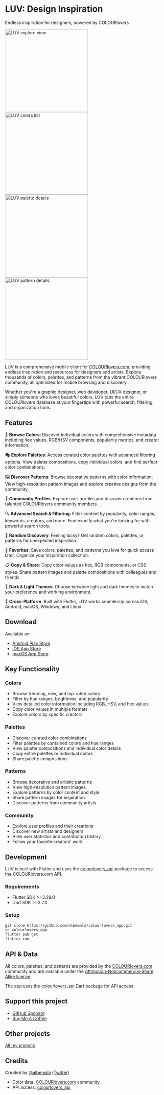 # LUV: Design Inspiration

Endless inspiration for designers, powered by COLOURlovers

<img src="https://raw.githubusercontent.com/albemala/colourlovers-app/refs/heads/main/screenshots/2.x/explore_view.png" alt="LUV explore view" width="270"/>
<img src="https://raw.githubusercontent.com/albemala/colourlovers-app/refs/heads/main/screenshots/2.x/colors_list_view.png" alt="LUV colors list" width="270"/>
<img src="https://raw.githubusercontent.com/albemala/colourlovers-app/refs/heads/main/screenshots/2.x/palette_details_view.png" alt="LUV palette details" width="270"/>
<img src="https://raw.githubusercontent.com/albemala/colourlovers-app/refs/heads/main/screenshots/2.x/pattern_details_view.png" alt="LUV pattern details" width="270"/>

LUV is a comprehensive mobile client for [COLOURlovers.com](https://www.colourlovers.com), providing endless inspiration and resources for designers and artists. Explore thousands of colors, palettes, and patterns from the vibrant COLOURlovers community, all optimized for mobile browsing and discovery.

Whether you're a graphic designer, web developer, UI/UX designer, or simply someone who loves beautiful colors, LUV puts the entire COLOURlovers database at your fingertips with powerful search, filtering, and organization tools.

## Features

🎨 **Browse Colors**: Discover individual colors with comprehensive metadata including hex values, RGB/HSV components, popularity metrics, and creator information.

🎭 **Explore Palettes**: Access curated color palettes with advanced filtering options. View palette compositions, copy individual colors, and find perfect color combinations.

🖼️ **Discover Patterns**: Browse decorative patterns with color information. View high-resolution pattern images and explore creative designs from the community.

👥 **Community Profiles**: Explore user profiles and discover creations from talented COLOURlovers community members.

🔍 **Advanced Search & Filtering**: Filter content by popularity, color ranges, keywords, creators, and more. Find exactly what you're looking for with powerful search tools.

🎲 **Random Discovery**: Feeling lucky? Get random colors, palettes, or patterns for unexpected inspiration.

💾 **Favorites**: Save colors, palettes, and patterns you love for quick access later. Organize your inspiration collection.

📋 **Copy & Share**: Copy color values as hex, RGB components, or CSS styles. Share pattern images and palette compositions with colleagues and friends.

🌙 **Dark & Light Themes**: Choose between light and dark themes to match your preference and working environment.

📱 **Cross-Platform**: Built with Flutter, LUV works seamlessly across iOS, Android, macOS, Windows, and Linux.

## Download

Available on:

- [Android Play Store](https://play.google.com/store/apps/details?id=me.albemala.luv&hl=en)
- [iOS App Store](https://apps.apple.com/us/app/color-picker-luv/id1438312561)
- [macOS App Store](https://apps.apple.com/us/app/color-picker-luv/id1438312561)

## Key Functionality

### Colors
- Browse trending, new, and top-rated colors
- Filter by hue ranges, brightness, and popularity
- View detailed color information including RGB, HSV, and hex values
- Copy color values in multiple formats
- Explore colors by specific creators

### Palettes
- Discover curated color combinations
- Filter palettes by contained colors and hue ranges
- View palette compositions and individual color details
- Copy entire palettes or individual colors
- Share palette compositions

### Patterns
- Browse decorative and artistic patterns
- View high-resolution pattern images
- Explore patterns by color content and style
- Share pattern images for inspiration
- Discover patterns from community artists

### Community
- Explore user profiles and their creations
- Discover new artists and designers
- View user statistics and contribution history
- Follow your favorite creators' work

## Development

LUV is built with Flutter and uses the [colourlovers_api](https://github.com/albemala/colourlovers-api-dart) package to access the COLOURlovers.com API.

### Requirements
- Flutter SDK >=3.29.0
- Dart SDK >=3.7.0

### Setup
```bash
git clone https://github.com/albemala/colourlovers_app.git
cd colourlovers_app
flutter pub get
flutter run
```

## API & Data

All colors, palettes, and patterns are provided by the [COLOURlovers.com](https://www.colourlovers.com) community and are available under the [Attribution-Noncommercial-Share Alike license](http://creativecommons.org/licenses/by-nc-sa/3.0/).

The app uses the [colourlovers_api](https://github.com/albemala/colourlovers-api-dart) Dart package for API access.

## Support this project

- [GitHub Sponsor](https://github.com/sponsors/albemala)
- [Buy Me A Coffee](https://www.buymeacoffee.com/albemala)

## Other projects

[All my projects](https://projects.albemala.me/)

## Credits

Created by [@albemala](https://github.com/albemala) ([Twitter](https://twitter.com/albemala))

- Color data: [COLOURlovers.com](https://www.colourlovers.com) community
- API access: [colourlovers_api](https://github.com/albemala/colourlovers-api-dart)
